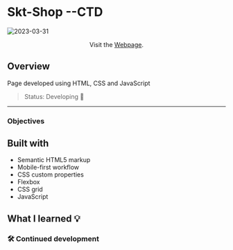 # Skt-Shop --CTD

![2023-03-31](https://user-images.githubusercontent.com/97140968/229171550-3e594105-33a1-47eb-9005-955098f3077d.png)

<p align = "center"> Visit the <a href="https://lucaso-silva.github.io/skt-shop--CTD/">Webpage</a>. </p>

## Overview
Page developed using HTML, CSS and JavaScript

> Status: Developing 🚧

---
### Objectives


## Built with
- Semantic HTML5 markup
- Mobile-first workflow
- CSS custom properties
- Flexbox
- CSS grid
- JavaScript

## What I learned 💡

### 🛠️ Continued development
